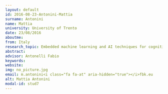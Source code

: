 ```yaml
---
layout: default 
id: 2016-08-23-Antonini-Mattia
surname: Antonini
name: Mattia
university: University of Trento
date: 23/08/2016
aboutme: 
from: Italy
research_topic: Embedded machine learning and AI techniques for cognitive IoT devices
abstract: 
advisor: Antonelli Fabio
keywords: 
website: 
img: no_picture.jpg
email: m.antonini<i class="fa fa-at" aria-hidden="true"></i>fbk.eu
alt: Mattia Antonini
modal-id: stud7
---
```


